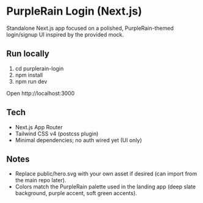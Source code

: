 # PurpleRain Login (Next.js)

Standalone Next.js app focused on a polished, PurpleRain-themed login/signup UI inspired by the provided mock.

## Run locally
1. cd purplerain-login
2. npm install
3. npm run dev

Open http://localhost:3000

## Tech
- Next.js App Router
- Tailwind CSS v4 (postcss plugin)
- Minimal dependencies; no auth wired yet (UI only)

## Notes
- Replace public/hero.svg with your own asset if desired (can import from the main repo later).
- Colors match the PurpleRain palette used in the landing app (deep slate background, purple accent, soft green accents).

